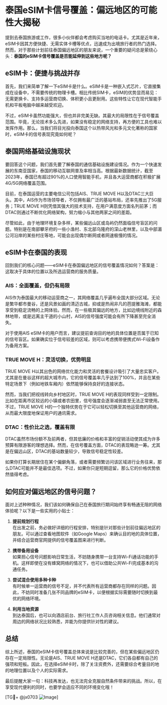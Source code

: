 # 泰国eSIM卡信号覆盖：偏远地区的可能性大揭秘

提到去泰国旅游或工作，很多小伙伴都会考虑购买当地的电话卡。尤其是近年来，eSIM卡因其方便快捷、无需实体卡槽等优点，迅速成为出境旅行者的热门选择。然而，对于那些计划前往泰国偏远地区的朋友来说，一个重要的疑问总是萦绕心头：**泰国的eSIM卡信号覆盖是否能延伸到这些地方呢？**

## eSIM卡：便捷与挑战并存

首先，我们来简单了解一下eSIM卡是什么。eSIM卡是一种嵌入式芯片，它直接集成在设备中，不需要传统的物理卡槽。相比传统SIM卡，eSIM的优势显而易见：无需更换卡、支持多运营商切换、体积更小且更耐用。这些特性让它在现代智能手机和平板电脑中越来越受欢迎。

不过，eSIM卡虽然功能强大，但也并非完美无缺。其最大的局限性在于信号覆盖范围。毕竟，无论技术多么先进，如果没有稳定的网络支持，再方便的工具也难以发挥作用。那么，当我们将目光投向泰国这个以热带风光和多元文化著称的国家时，eSIM卡的信号表现究竟如何呢？

## 泰国网络基础设施现状

要回答这个问题，我们首先要了解泰国的通信基础设施建设情况。作为一个快速发展的东南亚国家，泰国的移动互联网普及率相当高。根据最新数据统计，截至2023年，泰国已有超过90%的人口使用智能手机，并且各大运营商都在积极扩展4G/5G网络覆盖范围。

目前，在泰国运营的主要电信公司包括AIS、TRUE MOVE H以及DTAC三大巨头。其中，AIS作为市场领导者，不仅拥有最广泛的基站布局，还率先推出了5G服务；TRUE MOVE H则凭借其强大的技术支持，在用户满意度方面名列前茅；而DTAC则通过不断优化网络架构，努力缩小与其他两家之间的差距。

尽管如此，由于地理环境复杂多样，某些偏远山区或岛屿仍然面临信号盲区的问题。特别是在南部攀牙府的一些小渔村、东北部乌隆府的深山老林里，以及中部湄公河沿岸的某些村庄等地，可能会出现偶尔断网或者网速极慢的情况。

## eSIM卡在泰国的表现

回到我们的核心问题——eSIM卡在泰国偏远地区的信号覆盖情况如何？答案是：这取决于具体的位置以及所选运营商的服务质量。

### AIS：全面覆盖，但仍有局限

AIS作为泰国最大的移动运营商之一，其网络覆盖几乎遍布全国大部分区域。无论是繁华都市曼谷，还是风景如画的清迈古城，抑或是热闹非凡的芭提雅海滩，都能享受到稳定流畅的上网体验。然而，在一些极其偏远的地方，比如边境线附近的森林地带，或是远离主干道的小山村，AIS的信号强度可能会有所下降甚至完全消失。

对于使用AIS eSIM卡的用户而言，建议提前查询目的地的具体位置是否属于已知的信号盲区。如果确实位于信号较差的区域，则可以考虑携带便携式Wi-Fi设备作为备用方案。

### TRUE MOVE H：灵活切换，优势明显

TRUE MOVE H以其出色的网络优化能力和灵活的套餐设计吸引了大量忠实客户。尤其是在曼谷这样的超大城市内，它的信号覆盖率几乎达到了100%，并且在某些特定场景下（例如地铁车厢内）依然能够保持良好的连接状态。

然而，当我们把视线转向乡村地区时，TRUE MOVE H的表现同样受到一定限制。比如在距离市区较远的小镇或者农田里，信号强度会逐渐减弱直至无法正常使用。不过，TRUE MOVE H的一个独特优势在于它可以轻松切换至其他运营商的网络，从而最大限度地保证用户的通讯需求。

### DTAC：性价比之选，覆盖有限

DTAC虽然市场份额不及前两者，但其低廉的价格和丰富的促销活动使其成为许多预算有限游客的理想选择。然而，在信号覆盖方面，DTAC的表现略逊一筹。尤其是在偏远山区，DTAC的基站数量较少，导致信号稳定性较差。

如果你打算长期居住在某个偏僻角落，或者需要频繁访问该区域进行业务往来，那么DTAC可能并不是最佳选项。不过，如果你只是短期逗留，那么它的价格优势依然值得考虑。

## 如何应对偏远地区的信号问题？

面对上述种种情况，我们该如何确保自己在泰国旅行期间始终享有畅通无阻的网络体验呢？以下是一些实用的小贴士：

1. **提前规划行程**  
   在出发之前，务必做好详细的行程安排，特别是针对那些计划前往偏远地区的朋友。可以通过查看地图软件（如Google Maps）来确认目的地的具体位置，并结合运营商官网提供的信号覆盖图来进行判断。

2. **携带备用设备**  
   如果担心信号问题影响日常生活，不妨随身携带一台支持Wi-Fi通话功能的手机。这样即使在没有蜂窝网络的情况下，也可以借助公共Wi-Fi完成基本的沟通任务。

3. **尝试混合使用多种卡种**  
   有时候单一运营商的信号不足，并不代表所有运营商都存在同样的问题。因此，不妨同时准备几张不同品牌的eSIM卡，以便根据实际需要随时切换到最优的网络环境。

4. **利用当地资源**  
   到达泰国后，也可以向酒店前台、旅行社工作人员咨询相关信息。他们通常对周边的网络状况比较熟悉，并能为你提供针对性的建议。

## 总结

综上所述，泰国的eSIM卡信号覆盖总体来说是比较完善的，但在某些偏远地区仍存在一定局限性。无论是AIS、TRUE MOVE H还是DTAC，它们各自都有自己的强项和短板。因此，在选择eSIM卡时，除了关注资费外，还需要综合考量目的地的地理位置以及个人的实际需求。

最后提醒大家一句：科技再发达，也无法完全克服自然条件带来的挑战。所以，在享受现代便利的同时，也要学会适应不同的环境变化哦！

[TG💪+ @jx0703 ![Image](https://github.com/user-attachments/assets/dbca1d08-cadb-493c-b0ec-ad6f7a83f270)]